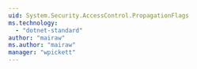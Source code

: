 ```yaml
---
uid: System.Security.AccessControl.PropagationFlags
ms.technology: 
  - "dotnet-standard"
author: "mairaw"
ms.author: "mairaw"
manager: "wpickett"
---
```

